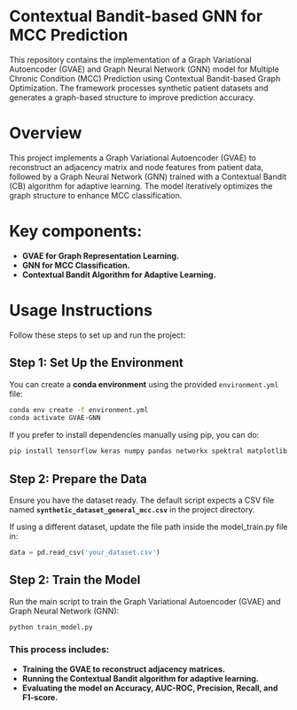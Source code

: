 # Contextual Bandit-based GNN for MCC Prediction


This repository contains the implementation of a Graph Variational Autoencoder (GVAE) and Graph Neural Network (GNN) model for Multiple Chronic Condition (MCC) Prediction using Contextual Bandit-based Graph Optimization. The framework processes synthetic patient datasets and generates a graph-based structure to improve prediction accuracy.

# Overview
This project implements a Graph Variational Autoencoder (GVAE) to reconstruct an adjacency matrix and node features from patient data, followed by a Graph Neural Network (GNN) trained with a Contextual Bandit (CB) algorithm for adaptive learning. The model iteratively optimizes the graph structure to enhance MCC classification.

# Key components:
- **GVAE for Graph Representation Learning.**
- **GNN for MCC Classification.**
- **Contextual Bandit Algorithm for Adaptive Learning.**


# Usage Instructions

Follow these steps to set up and run the project:

## **Step 1: Set Up the Environment**
You can create a **conda environment** using the provided `environment.yml` file:

```bash
conda env create -f environment.yml
conda activate GVAE-GNN
```


If you prefer to install dependencies manually using pip, you can do:

```bash
pip install tensorflow keras numpy pandas networkx spektral matplotlib scipy scikit-learn
```


## **Step 2: Prepare the Data**
Ensure you have the dataset ready. The default script expects a CSV file named **`synthetic_dataset_general_mcc.csv`** in the project directory.

If using a different dataset, update the file path inside the model_train.py file in:

```python
data = pd.read_csv('your_dataset.csv')
```

## **Step 2: Train the Model**

Run the main script to train the Graph Variational Autoencoder (GVAE) and Graph Neural Network (GNN):

```python
python train_model.py
```
### This process includes:

- **Training the GVAE to reconstruct adjacency matrices.**
- **Running the Contextual Bandit algorithm for adaptive learning.**
- **Evaluating the model on Accuracy, AUC-ROC, Precision, Recall, and F1-score.**
